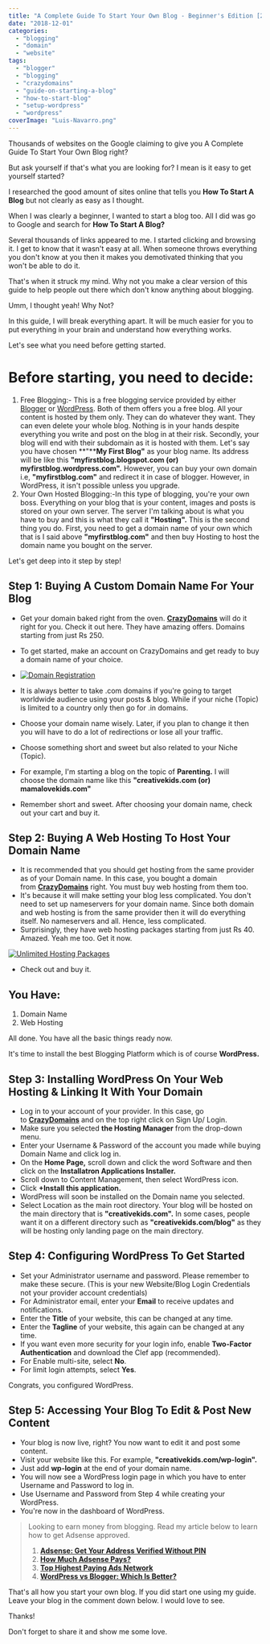 ```yaml
---
title: "A Complete Guide To Start Your Own Blog - Beginner's Edition [2019]"
date: "2018-12-01"
categories: 
  - "blogging"
  - "domain"
  - "website"
tags: 
  - "blogger"
  - "blogging"
  - "crazydomains"
  - "guide-on-starting-a-blog"
  - "how-to-start-blog"
  - "setup-wordpress"
  - "wordpress"
coverImage: "Luis-Navarro.png"
---
```


Thousands of websites on the Google claiming to give you A Complete Guide To Start Your Own Blog right?

But ask yourself if that's what you are looking for? I mean is it easy to get yourself started?

I researched the good amount of sites online that tells you **How To Start A Blog** but not clearly as easy as I thought.

When I was clearly a beginner, I wanted to start a blog too. All I did was go to Google and search for **How To Start A Blog?**

Several thousands of links appeared to me. I started clicking and browsing it. I get to know that it wasn't easy at all. When someone throws everything you don't know at you then it makes you demotivated thinking that you won't be able to do it.

That's when it struck my mind. Why not you make a clear version of this guide to help people out there which don't know anything about blogging.

Umm, I thought yeah! Why Not?

In this guide, I will break everything apart. It will be much easier for you to put everything in your brain and understand how everything works.

Let's see what you need before getting started.

# Before starting, you need to decide:

1. Free Blogging:- This is a free blogging service provided by either [Blogger](https://www.blogger.com) or [WordPress](https://www.wordpress.com). Both of them offers you a free blog. All your content is hosted by them only. They can do whatever they want. They can even delete your whole blog. Nothing is in your hands despite everything you write and post on the blog in at their risk. Secondly, your blog will end with their subdomain as it is hosted with them. Let's say you have chosen **"****My First Blog"** as your blog name. Its address will be like this **"myfirstblog.blogspot.com (or) myfirstblog.wordpress.com".** However, you can buy your own domain i.e, **"myfirstblog.com"** and redirect it in case of blogger. However, in WordPress, it isn't possible unless you upgrade.
2. Your Own Hosted Blogging:-In this type of blogging, you're your own boss. Everything on your blog that is your content, images and posts is stored on your own server. The server I'm talking about is what you have to buy and this is what they call it **"Hosting".** This is the second thing you do. First, you need to get a domain name of your own which that is I said above **"myfirstblog.com"** and then buy Hosting to host the domain name you bought on the server. 

Let's get deep into it step by step!

## Step 1: Buying A Custom Domain Name For Your Blog

- Get your domain baked right from the oven. **[CrazyDomains](https://www.crazydomains.in?a=mpMjgoDltrinx%2F9ReD3vuA%3D%3D)** will do it right for you. Check it out here. They have amazing offers. Domains starting from just Rs 250.
- To get started, make an account on CrazyDomains and get ready to buy a domain name of your choice.

- [![Domain Registration](posts/2018/12/images/domain_registration_in.png)](https://www.crazydomains.in?a=mpMjgoDltrinx%2F9ReD3vuA%3D%3D)
- It is always better to take .com domains if you're going to target worldwide audience using your posts & blog. While if your niche (Topic) is limited to a country only then go for .in domains.
- Choose your domain name wisely. Later, if you plan to change it then you will have to do a lot of redirections or lose all your traffic.
- Choose something short and sweet but also related to your Niche (Topic).
- For example, I'm starting a blog on the topic of **Parenting.** I will choose the domain name like this **"creativekids.com (or) mamalovekids.com"**
- Remember short and sweet. After choosing your domain name, check out your cart and buy it.

## Step 2: Buying A Web Hosting To Host Your Domain Name

- It is recommended that you should get hosting from the same provider as of your Domain name. In this case, you bought a domain from **[CrazyDomains](https://www.crazydomains.in?a=mpMjgoDltrinx%2F9ReD3vuA%3D%3D)** right. You must buy web hosting from them too.
- It's because it will make setting your blog less complicated. You don't need to set up nameservers for your domain name. Since both domain and web hosting is from the same provider then it will do everything itself. No nameservers and all. Hence, less complicated.
- Surprisingly, they have web hosting packages starting from just Rs 40. Amazed. Yeah me too. Get it now.

[![Unlimited Hosting Packages](posts/2018/12/images/unlimited_hosting_packages_in.png)](https://www.crazydomains.in?a=mpMjgoDltrhlHM1hM0353A%3D%3D)

- Check out and buy it.

## You Have:

1. Domain Name
2. Web Hosting

All done. You have all the basic things ready now.

It's time to install the best Blogging Platform which is of course **WordPress.**

## Step 3: Installing WordPress On Your Web Hosting & Linking It With Your Domain

- Log in to your account of your provider. In this case, go to **[CrazyDomains](https://www.crazydomains.in)** and on the top right click on Sign Up/ Login.
- Make sure you selected **the Hosting Manager** from the drop-down menu.
- Enter your Username & Password of the account you made while buying Domain Name and click log in.
- On the **Home Page,** scroll down and click the word Software and then click on the **Installatron Applications Installer.**
- Scroll down to Content Management, then select WordPress icon.
- Click **+Install this application.**
- WordPress will soon be installed on the Domain name you selected.
- Select Location as the main root directory. Your blog will be hosted on the main directory that is **"creativekids.com".** In some cases, people want it on a different directory such as **"creativekids.com/blog"** as they will be hosting only landing page on the main directory.

## Step 4: Configuring WordPress To Get Started

- Set your Administrator username and password. Please remember to make these secure. (This is your new Website/Blog Login Credentials not your provider account credentials)
- For Administrator email, enter your **Email** to receive updates and notifications.
- Enter the **Title** of your website, this can be changed at any time.
- Enter the **Tagline** of your website, this again can be changed at any time.
- If you want even more security for your login info, enable **Two-Factor Authentication** and download the Clef app (recommended).
- For Enable multi-site, select **No**.
- For limit login attempts, select **Yes**.

Congrats, you configured WordPress.

## Step 5: Accessing Your Blog To Edit & Post New Content

- Your blog is now live, right? You now want to edit it and post some content.
- Visit your website like this. For example, **"creativekids.com/wp-login".**
- Just add **wp-login** at the end of your domain name.
- You will now see a WordPress login page in which you have to enter Username and Password to log in.
- Use Username and Password from Step 4 while creating your WordPress.
- You're now in the dashboard of WordPress.

> Looking to earn money from blogging. Read my article below to learn how to get Adsense approved.
> 
> 1. [**Adsense: Get Your Address Verified Without PIN**](https://sastaeinstein.com/2017/03/is-adsense-worth-it-how-much-you-get-paid-by-google-adsense.html)
> 2. **[How Much Adsense Pays?](https://sastaeinstein.com/2017/03/is-adsense-worth-it-how-much-you-get-paid-by-google-adsense.html)**
> 3. [**Top Highest Paying Ads Network**](https://sastaeinstein.com/2017/03/highest-cpm-ad-network-for-blog.html)
> 4. [**WordPress vs Blogger: Which Is Better?**](https://sastaeinstein.com/2016/12/how-to-start-a-blog-and-what-platform-we-should-choose-2017.html)

That's all how you start your own blog. If you did start one using my guide. Leave your blog in the comment down below. I would love to see.

Thanks!

Don't forget to share it and show me some love.
